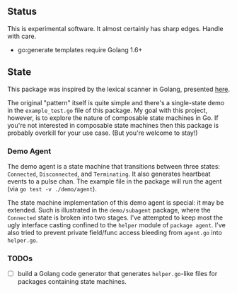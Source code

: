 ## Status

This is experimental software.
It almost certainly has sharp edges.
Handle with care.

* go:generate templates require Golang 1.6+

## State

This package was inspired by the lexical scanner in Golang, presented [here](https://www.youtube.com/watch?v=HxaD_trXwRE).

The original "pattern" itself is quite simple and there's a single-state demo in the `example_test.go` file of this package.
My goal with this project, however, is to explore the nature of composable state machines in Go.
If you're not interested in composable state machines then this package is probably overkill for your use case.
(But you're welcome to stay!)

### Demo Agent

The demo agent is a state machine that transitions between three states: `Connected`, `Disconnected`, and `Terminating`.
It also generates heartbeat events to a pulse chan.
The example file in the package will run the agent (via `go test -v ./demo/agent`).

The state machine implementation of this demo agent is special: it may be extended.
Such is illustrated in the `demo/subagent` package, where the `Connected` state is broken into two stages.
I've attempted to keep most the ugly interface casting confined to the `helper` module of `package agent`.
I've also tried to prevent private field/func access bleeding from `agent.go` into `helper.go`.

### TODOs

- [ ] build a Golang code generator that generates `helper.go`-like files for packages containing state machines.
